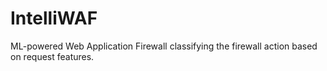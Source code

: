 # IntelliWAF
ML-powered Web Application Firewall classifying the firewall action based on request features.
